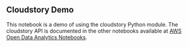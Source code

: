 ## Cloudstory Demo
This notebook is a demo of using the cloudstory Python module. The cloudstory API is documented in the other notebooks available at [AWS Open Data Analytics Notebooks](https://github.com/aws-samples/aws-open-data-analytics-notebooks).